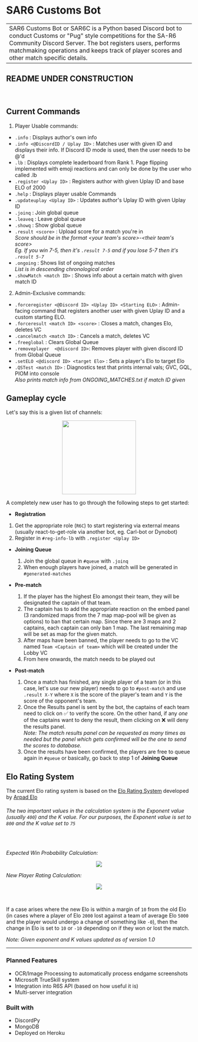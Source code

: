 # SAR6 Customs Bot
<table><tr><td>
SAR6 Customs Bot or SAR6C is a Python based Discord bot to conduct Customs or "Pug" style competitions for the SA-R6 Community Discord Server. The bot registers users, performs matchmaking operations and keeps track of player scores and other match specific details.
</td></tr><table>

## README UNDER CONSTRUCTION
<br>

## Current Commands

1. Player Usable commands:

  * `.info` : Displays author's own info
  * `.info <@DiscordID / Uplay ID>` : Matches user with given ID and displays their info. If Discord ID mode is used, then the user needs to be @'d
  * `.lb` : Displays complete leaderboard from Rank 1. Page flipping implemented with emoji reactions and can only be done by the user who called .lb
  * `.register <Uplay ID>` : Registers author with given Uplay ID and base ELO of 2000
  * `.help` : Displays player usable Commands
  * `.updateuplay <Uplay ID>` : Updates author's Uplay ID with given Uplay ID
  * `.joinq` : Join global queue
  * `.leaveq` : Leave global queue
  * `.showq` : Show global queue
  * `.result <score>` : Upload score for a match you're in\
    *Score should be in the format <your team's score>-<their team's score>\
    Eg. If you win 7-5, then it's `.result 7-5` and if you lose 5-7 then it's
    `.result 5-7`*
  * `.ongoing` : Shows list of ongoing matches\
    *List is in descending chronological order*
  * `.showMatch <match ID>` : Shows info about a certain match with given match ID



2. Admin-Exclusive commands:
  * `.forceregister <@Discord ID> <Uplay ID> <Starting ELO>` : Admin-facing command that registers another user with given Uplay ID and a custom starting ELO.
  * `.forceresult <match ID> <score>` : Closes a match, changes Elo, deletes VC
  * `.cancelmatch <match ID>` : Cancels a match, deletes VC
  * `.freeglobal` : Clears Global Queue
  * `.removeplayer  <@discord ID>`: Removes player with given discord ID from Global Queue
  * `.setELO <@discord ID> <target Elo>` :  Sets a player's Elo to target Elo
  * `.QSTest <match ID>` : Diagnostics test that prints internal vals; GVC, GQL, PIOM into console\
    *Also prints match info from ONGOING_MATCHES.txt if match ID given*

## Gameplay cycle
Let's say this is a given list of channels:

<p align="center">
  <img src="https://i.imgur.com/HXRiQ4J.png" width="200">
</p>

A completely new user has to go through the following steps to get started:

 * **Registration**
  1. Get the appropriate role (`R6C`) to start registering via external means (usually react-to-get-role via another bot, eg. Carl-bot or Dynobot)
  2. Register in `#reg-info-lb` with `.register <Uplay ID>`


* **Joining Queue**
  1. Join the global queue in `#queue` with `.joinq`
  2. When enough players have joined, a match will be generated in `#generated-matches`


* **Pre-match**  
  1. If the player has the highest Elo amongst their team, they will be designated the  captain of that team.
  2. The captain has to add the appropriate reaction on the embed panel (3 randomized maps from the 7 map map-pool will be given as options) to ban that certain map. Since there are 3 maps and 2 captains, each captain can only ban 1 map. The last remaining map will be set as map for the given match.
  3. After maps have been banned, the player needs to go to the VC named `Team <Captain of team>` which will be created under the Lobby VC
  4. From here onwards, the match needs to be played out


* **Post-match**
  1. Once a match has finished, any single player of a team (or in this case, let's use our new player) needs to go to `#post-match` and use `.result X-Y` where `X` is the score of the player's team and `Y` is the score of the opponent's team.
  2. Once the Results panel is sent by the bot, the captains of each team need to click on ✅ to verify the score. On the other hand, if any *one* of the captains want to deny the result, them clicking on ❌ will deny the results panel.\
    *Note: The match results panel can be requested as many times as needed but the panel which gets confirmed will be the one to send the scores to database.*
  3. Once the results have been confirmed, the players are free to queue again in `#queue` or basically, go back to step 1 of **Joining Queue**


## Elo Rating System

The current Elo rating system is based on the [Elo Rating System](https://www.geeksforgeeks.org/elo-rating-algorithm/) developed by [Arpad Elo](https://en.wikipedia.org/wiki/Arpad_Elo)

###### The two important values in the calculation system is the *Exponent* value (usually `400`) and the *K* value. For our purposes, the Exponent value is set to `800` and the K value set to `75`
<br>

*Expected Win Probability Calculation:*
<p align="center">
  <img  style="max-height:200px;height:auto;width:auto;" src="https://i.imgur.com/kIhrhap.png">
</p>

*New Player Rating Calculation:*
<p align="center">
  <img  style="max-height:200px;height:auto;width:auto;" src="https://i.imgur.com/lIWfQXU.png">
</p>

<br>

If a case arises where the new Elo is within a margin of `10` from the old Elo (in cases where a player of Elo `2000` lost against a team of average Elo `5000` and the player would undergo a change of something like `-0`), then the change in Elo is set to `10` or `-10` depending on if they won or lost the match.

*Note: Given exponent and K values updated as of version 1.0*

---
### Planned Features
* OCR/Image Processing to automatically process endgame screenshots
* Microsoft TrueSkill system
* Integration into R6S API (based on how useful it is)
* Multi-server integration

### Built with
* DiscordPy
* MongoDB
* Deployed on Heroku
